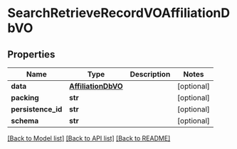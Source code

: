 # SearchRetrieveRecordVOAffiliationDbVO

## Properties
Name | Type | Description | Notes
------------ | ------------- | ------------- | -------------
**data** | [**AffiliationDbVO**](AffiliationDbVO.md) |  | [optional] 
**packing** | **str** |  | [optional] 
**persistence_id** | **str** |  | [optional] 
**schema** | **str** |  | [optional] 

[[Back to Model list]](../README.md#documentation-for-models) [[Back to API list]](../README.md#documentation-for-api-endpoints) [[Back to README]](../README.md)


